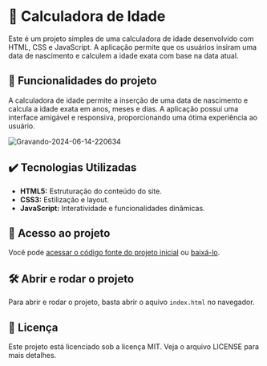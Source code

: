 # 🧮 Calculadora de Idade

Este é um projeto simples de uma calculadora de idade desenvolvido com HTML, CSS e JavaScript. A aplicação permite que os usuários insiram uma data de nascimento e calculem a idade exata com base na data atual.

## 🔨 Funcionalidades do projeto

A calculadora de idade permite a inserção de uma data de nascimento e calcula a idade exata em anos, meses e dias. A aplicação possui uma interface amigável e responsiva, proporcionando uma ótima experiência ao usuário.

![Gravando-2024-06-14-220634](https://github.com/italocaraujo/age-calculator-app/assets/128881501/4fa69923-a015-43af-9857-8ab7fad36b15)

## ✔️ Tecnologias Utilizadas

- **HTML5:** Estruturação do conteúdo do site.
- **CSS3:** Estilização e layout.
- **JavaScript:** Interatividade e funcionalidades dinâmicas.

## 📁 Acesso ao projeto

Você pode [acessar o código fonte do projeto inicial](https://age-calculator-app-puce-eight.vercel.app) ou [baixá-lo](https://github.com/htaluss/site-apple/archive/refs/heads/main.zip).

## 🛠️ Abrir e rodar o projeto

Para abrir e rodar o projeto, basta abrir o aquivo `index.html` no navegador.

## 📃 Licença
Este projeto está licenciado sob a licença MIT. Veja o arquivo LICENSE para mais detalhes.
